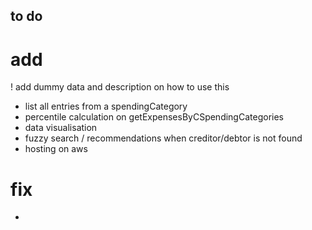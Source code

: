 
## to do
# add
! add dummy data and description on how to use this
- list all entries from a spendingCategory
- percentile calculation on getExpensesByCSpendingCategories
- data visualisation
- fuzzy search / recommendations when creditor/debtor is not found
- hosting on aws

# fix
- 